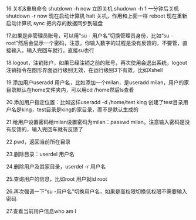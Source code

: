 16.关机&重启命令
shutdown -h now 立即关机
shudown -h 1   一分钟后关机
shutdown -r now 现在启动计算机
halt            关机，作用和上面一样
reboot          现在重新启动计算机
sync            把内存的数据同步到磁盘

17.如果是非管理员账号，可以用"su - 用户名"切换管理员身份，比如“su - root”然后会显示一个密码，注意，你输入数字的过程是没有反馈的，不要管，直接输入，输入完回车就行，直接su也行

18.logout，注销账户，如果已经注销之前的账号，再次使用会退出系统，logout注销指令在图形界面运行级别无效，在运行级别3下有效，比如Xshell

19.添加用户useradd 用户名，比如添加一个milan，是useradd milan，用户的家目录默认在home文件夹内，可以用cd /home然后ls查看

20.添加用户指定位置：比如这样useradd -d /home/test king 创建了test目录用户名是king，test目录是king的家目录，而不是默认生成的

21.给用户设置密码给milan设置密码为milan：passwd milan。注意输入密码是没有反馈的，输入完回车就有反馈了

22.pwd，返回当前所在目录

23.删除目录：userdel 用户名

24.删除用户及其家目录，userdel -r 用户名

25.查询用户的信息，比如root 用户就id root

26.再次强调一下“su -用户名”切换用户名，如果是高权限切换低权限不需要输入密码

27.查看当前用户信息who am I
